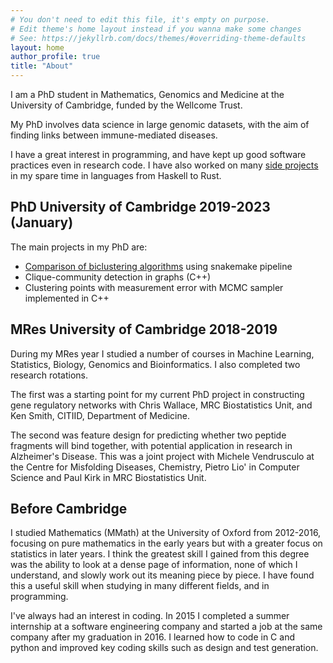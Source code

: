 ```yaml
---
# You don't need to edit this file, it's empty on purpose.
# Edit theme's home layout instead if you wanna make some changes
# See: https://jekyllrb.com/docs/themes/#overriding-theme-defaults
layout: home
author_profile: true
title: "About"
---
```


I am a PhD student in Mathematics, Genomics and Medicine at the University of Cambridge, funded by the Wellcome Trust.

My PhD involves data science in large genomic datasets, with the aim of finding links between immune-mediated diseases.

I have a great interest in programming, and have kept up good software practices even in research code. I have also worked on many [side projects](/other/) in my spare time in languages from Haskell to Rust.

## PhD University of Cambridge 2019-2023 (January)

The main projects in my PhD are:

- [Comparison of biclustering algorithms](research/biclustering/biclust_comp/) using snakemake pipeline
- Clique-community detection in graphs (C++)
- Clustering points with measurement error with MCMC sampler implemented in C++

## MRes University of Cambridge 2018-2019

During my MRes year I studied a number of courses in Machine Learning, Statistics, Biology, Genomics and Bioinformatics. I also completed two research rotations.

The first was a starting point for my current PhD project in constructing gene regulatory networks with Chris Wallace, MRC Biostatistics Unit, and Ken Smith, CITIID, Department of Medicine.

The second was feature design for predicting whether two peptide fragments will bind together, with potential application in research in Alzheimer's Disease. This was a joint project with Michele Vendrusculo at the Centre for Misfolding Diseases, Chemistry, Pietro Lio' in Computer Science and Paul Kirk in MRC Biostatistics Unit.

## Before Cambridge

I studied Mathematics (MMath) at the University of Oxford from 2012-2016, focusing on pure mathematics in the early years but with a greater focus on statistics in later years. I think the greatest skill I gained from this degree was the ability to look at a dense page of information, none of which I understand, and slowly work out its meaning piece by piece. I have found this a useful skill when studying in many different fields, and in programming.

I've always had an interest in coding. In 2015 I completed a summer internship at a software engineering company and started a job at the same company after my graduation in 2016. I learned how to code in C and python and improved key coding skills such as design and test generation.

